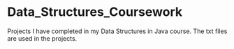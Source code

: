 # Data_Structures_Coursework
Projects I have completed in my Data Structures in Java course.
The txt files are used in the projects.
